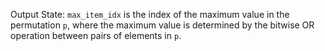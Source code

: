 Output State: `max_item_idx` is the index of the maximum value in the permutation `p`, where the maximum value is determined by the bitwise OR operation between pairs of elements in `p`.